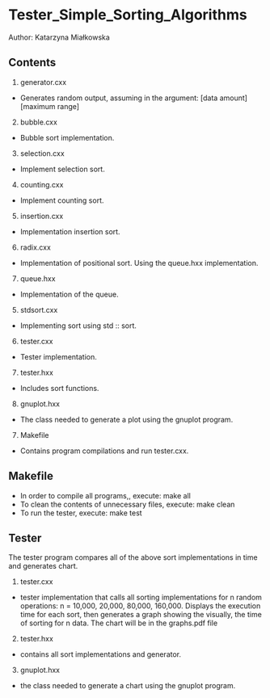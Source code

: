 # Tester_Simple_Sorting_Algorithms

Author: Katarzyna Miałkowska

## Contents ##

1) generator.cxx
- Generates random output, assuming in the argument: [data amount] [maximum range]

2) bubble.cxx
- Bubble sort implementation.

3) selection.cxx
- Implement selection sort.

4) counting.cxx
- Implement counting sort.

5) insertion.cxx
- Implementation insertion sort.

6) radix.cxx
- Implementation of positional sort. Using the queue.hxx implementation.

7) queue.hxx
- Implementation of the queue.

5) stdsort.cxx
- Implementing sort using std :: sort.

6) tester.cxx
- Tester implementation.

7) tester.hxx
- Includes sort functions.

8) gnuplot.hxx
- The class needed to generate a plot using the gnuplot program.

7) Makefile
- Contains program compilations and run tester.cxx.

## Makefile ##

- In order to compile all programs,, execute:
 make all
- To clean the contents of unnecessary files, execute:
make clean
- To run the tester, execute:
make test

## Tester ##

The tester program compares all of the above sort implementations in time and generates chart.

1) tester.cxx 
- tester implementation that calls all sorting implementations for n random operations:
n = 10,000, 20,000, 80,000, 160,000.
Displays the execution time for each sort, then generates a graph showing the
visually, the time of sorting for n data. The chart will be in the graphs.pdf file

2) tester.hxx 
- contains all sort implementations and generator.

3) gnuplot.hxx 
- the class needed to generate a chart using the gnuplot program.

